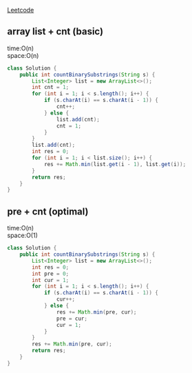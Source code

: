 [Leetcode](https://leetcode.com/problems/count-binary-substrings/)

## array list + cnt (basic)
time:O(n)\
space:O(n)
```java
class Solution {
    public int countBinarySubstrings(String s) {
        List<Integer> list = new ArrayList<>();
        int cnt = 1;
        for (int i = 1; i < s.length(); i++) {
            if (s.charAt(i) == s.charAt(i - 1)) {
                cnt++;
            } else {
                list.add(cnt);
                cnt = 1;
            }
        }
        list.add(cnt);
        int res = 0;
        for (int i = 1; i < list.size(); i++) {
            res += Math.min(list.get(i - 1), list.get(i));
        }
        return res;
    }
}
```

## pre + cnt (optimal)
time:O(n)\
space:O(1)
```java
class Solution {
    public int countBinarySubstrings(String s) {
        List<Integer> list = new ArrayList<>();
        int res = 0;
        int pre = 0;
        int cur = 1;
        for (int i = 1; i < s.length(); i++) {
            if (s.charAt(i) == s.charAt(i - 1)) {
                cur++;
            } else {
                res += Math.min(pre, cur);
                pre = cur;
                cur = 1;
            }
        }
        res += Math.min(pre, cur);
        return res;
    }
}
```
